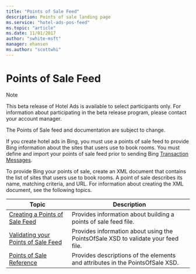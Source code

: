 ```yaml
---
title: "Points of Sale Feed"
description: Points of sale landing page
ms.service: "hotel-ads-pos-feed"
ms.topic: "article"
ms.date: 11/01/2017
author: "swhite-msft"
manager: ehansen
ms.author: "scottwhi"
---
```


# Points of Sale Feed

> [!NOTE]
> This beta release of Hotel Ads is available to select participants only. For information about participating in the beta release program, please contact your account manager.
>
> The Points of Sale feed and documentation are subject to change.

If you create hotel ads in Bing, you must use a points of sale feed to provide Bing information about the sites that users use to book rooms. You must define and import your points of sale feed prior to sending Bing [Transaction Messages](../transaction-message/transaction-message.md).

To provide Bing your points of sale, create an XML document that contains the list of sites that users use to book rooms. A point of sale describes its name, matching criteria, and URL. For information about creating the XML document, see the following topics.

|Topic|Description
|-|-
|[Creating a Points of Sale Feed](../pos-feed/create-pos-feed.md)|Provides information about building a points of sale feed file.
|[Validating your Points of Sale Feed](../pos-feed/validate-pos-feed.md)|Provides information about using the PointsOfSale XSD to validate your feed file.
|[Points of Sale Reference](../pos-feed/reference.md)|Provides descriptions of the elements and attributes in the PointsOfSale XSD.
